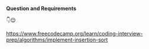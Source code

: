 **Question and Requirements**

👇😌

https://www.freecodecamp.org/learn/coding-interview-prep/algorithms/implement-insertion-sort
